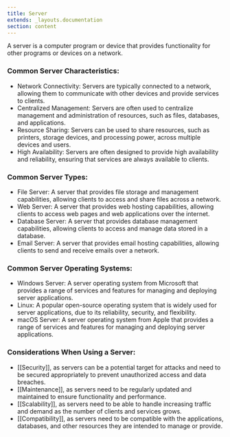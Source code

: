 ```yaml
---
title: Server
extends: _layouts.documentation
section: content
---
```


A server is a computer program or device that provides functionality for other programs or devices on a network.

### Common Server Characteristics:

-   Network Connectivity: Servers are typically connected to a network, allowing them to communicate with other devices and provide services to clients.
-   Centralized Management: Servers are often used to centralize management and administration of resources, such as files, databases, and applications.
-   Resource Sharing: Servers can be used to share resources, such as printers, storage devices, and processing power, across multiple devices and users.
-   High Availability: Servers are often designed to provide high availability and reliability, ensuring that services are always available to clients.

### Common Server Types:

-   File Server: A server that provides file storage and management capabilities, allowing clients to access and share files across a network.
-   Web Server: A server that provides web hosting capabilities, allowing clients to access web pages and web applications over the internet.
-   Database Server: A server that provides database management capabilities, allowing clients to access and manage data stored in a database.
-   Email Server: A server that provides email hosting capabilities, allowing clients to send and receive emails over a network.

### Common Server Operating Systems:

-   Windows Server: A server operating system from Microsoft that provides a range of services and features for managing and deploying server applications.
-   Linux: A popular open-source operating system that is widely used for server applications, due to its reliability, security, and flexibility.
-   macOS Server: A server operating system from Apple that provides a range of services and features for managing and deploying server applications.

### Considerations When Using a Server:

-   [[Security]], as servers can be a potential target for attacks and need to be secured appropriately to prevent unauthorized access and data breaches.
-   [[Maintenance]], as servers need to be regularly updated and maintained to ensure functionality and performance.
-   [[Scalability]], as servers need to be able to handle increasing traffic and demand as the number of clients and services grows.
-   [[Compatibility]], as servers need to be compatible with the applications, databases, and other resources they are intended to manage or provide.